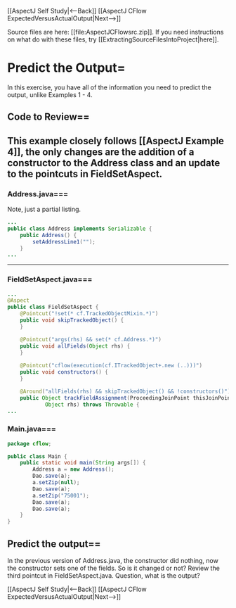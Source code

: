 [[AspectJ Self Study|<--Back]] [[AspectJ CFlow ExpectedVersusActualOutput|Next-->]]

Source files are here: [[file:AspectJCFlowsrc.zip]]. If you need instructions on what do with these files, try [[ExtractingSourceFilesIntoProject|here]].

# Predict the Output=
In this exercise, you have all of the information you need to predict the output, unlike Examples 1 - 4.

## Code to Review==
 This example closely follows [[AspectJ Example 4]], the only changes are the addition of a constructor to the Address class and an update to the pointcuts in FieldSetAspect.
----
### Address.java===
Note, just a partial listing.
```java
...
public class Address implements Serializable {
    public Address() {
        setAddressLine1("");
    }
...
```
----
### FieldSetAspect.java===
```java
...
@Aspect
public class FieldSetAspect {
    @Pointcut("!set(* cf.TrackedObjectMixin.*)")
    public void skipTrackedObject() {
    }

    @Pointcut("args(rhs) && set(* cf.Address.*)")
    public void allFields(Object rhs) {
    }
    
    @Pointcut("cflow(execution(cf.ITrackedObject+.new (..)))")
    public void constructors() {
    }

    @Around("allFields(rhs) && skipTrackedObject() && !constructors()")
    public Object trackFieldAssignment(ProceedingJoinPoint thisJoinPoint,
            Object rhs) throws Throwable {
...
```
### Main.java===
```java
package cflow;

public class Main {
    public static void main(String args[]) {
        Address a = new Address();
        Dao.save(a);
        a.setZip(null);
        Dao.save(a);
        a.setZip("75001");
        Dao.save(a);
        Dao.save(a);
    }
}
```
## Predict the output==
In the previous version of Address.java, the constructor did nothing, now the constructor sets one of the fields. So is it changed or not? Review the third pointcut in FieldSetAspect.java. Question, what is the output?

[[AspectJ Self Study|<--Back]] [[AspectJ CFlow ExpectedVersusActualOutput|Next-->]]